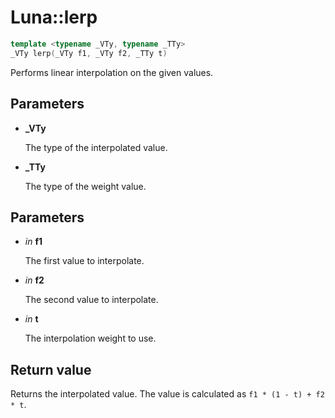 # Luna::lerp

```c++
template <typename _VTy, typename _TTy>
_VTy lerp(_VTy f1, _VTy f2, _TTy t)
```

Performs linear interpolation on the given values. 



## Parameters
* **_VTy**

    The type of the interpolated value. 

* **_TTy**

    The type of the weight value. 

## Parameters
* *in* **f1**

    The first value to interpolate. 

* *in* **f2**

    The second value to interpolate. 

* *in* **t**

    The interpolation weight to use. 

## Return value
Returns the interpolated value. The value is calculated as `f1 * (1 - t) + f2 * t`. 

